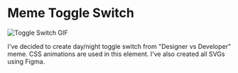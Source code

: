 # Meme Toggle Switch

![Toggle Switch GIF](capture.gif)

I've decided to create day/night toggle switch from "Designer vs Developer" meme.
CSS animations are used in this element.
I've also created all SVGs using Figma.
